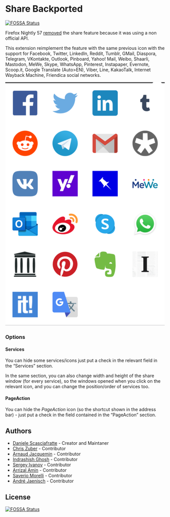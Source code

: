 # Share Backported
[![FOSSA Status](https://app.fossa.io/api/projects/git%2Bgithub.com%2FMte90%2FShare-Backported.svg?type=shield)](https://app.fossa.io/projects/git%2Bgithub.com%2FMte90%2FShare-Backported?ref=badge_shield)

Firefox Nightly 57 [removed](https://bugzilla.mozilla.org/show_bug.cgi?id=1388902) the share feature because it was using a non official API.

This extension reimplement the feature with the same previous icon with the support for Facebook, Twitter, LinkedIn, Reddit, Tumblr, GMail, Diaspora, Telegram, VKontakte, Outlook, Pinboard, Yahoo! Mail, Weibo, Shaarli, Mastodon, MeWe, Skype, WhatsApp, Pinterest, Instapaper, Evernote, Scoop.it, Google Translate (Auto>EN), Viber, Line, KakaoTalk, Internet Wayback Machine, Friendica social networks.

<img src="screenshot.png" alt="Screenshot of Share Backported in action" />

### Options

#### Services
You can hide some services/icons just put a check in the relevant field in the “Services” section.

In the same section, you can also change width and height of the share window (for every service), so the windows opened when you click on the relevant icon, and you can change the position/order of services too.

#### PageAction
You can hide the <i>PageAction</i> icon (so the shortcut shown in the address bar) - just put a check in the field contained in the “PageAction” section.

## Authors

* [Daniele Scasciafratte](https://github.com/Mte90/) - Creator and Maintaner
* [Chris Zuber](https://github.com/shgysk8zer0) - Contributor
* [Arnaud Jacquemin](https://github.com/arnaud-jacquemin) - Contributor
* [Indrashish Ghosh](https://github.com/ghosh) - Contributor
* [Sergey Ivanov](https://github.com/ufocoder) - Contributor
* [Arrizal Amin](https://github.com/arrizalamin) - Contributor
* [Saverio Morelli](https://github.com/Sav22999) - Contributor
* [André Jaenisch](https://github.com/Ryuno-Ki) - Contributor


## License
[![FOSSA Status](https://app.fossa.io/api/projects/git%2Bgithub.com%2FMte90%2FShare-Backported.svg?type=large)](https://app.fossa.io/projects/git%2Bgithub.com%2FMte90%2FShare-Backported?ref=badge_large)
